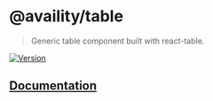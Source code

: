 # @availity/table

> Generic table component built with react-table.

[![Version](https://img.shields.io/npm/v/@availity/table.svg?style=for-the-badge)](https://www.npmjs.com/package/@availity/table)

## [Documentation](https://availity.github.io/availity-react/components/table/index)
